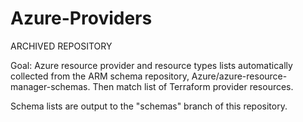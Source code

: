 # Azure-Providers

ARCHIVED REPOSITORY

Goal: Azure resource provider and resource types lists automatically collected from the ARM schema repository, Azure/azure-resource-manager-schemas.  Then match list of Terraform provider resources.

Schema lists are output to the "schemas" branch of this repository.
